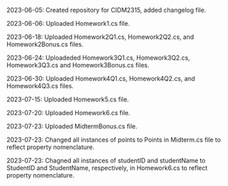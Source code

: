 2023-06-05: Created repository for CIDM2315, added changelog file.

2023-06-06: Uploaded Homework1.cs file.

2023-06-18: Uploaded Homework2Q1.cs, Homework2Q2.cs, and Homework2Bonus.cs files.

2023-06-24: Uploadeded Homework3Q1.cs, Homework3Q2.cs, Homework3Q3.cs and Homework3Bonus.cs files.

2023-06-30: Uploaded Homework4Q1.cs, Homework4Q2.cs, and Homework4Q3.cs files.

2023-07-15: Uploaded Homework5.cs file.

2023-07-20: Uploaded Homework6.cs file.

2023-07-23: Uploaded MidtermBonus.cs file.

2023-07-23: Changed all instances of points to Points in Midterm.cs file to reflect property nomenclature.

2023-07-23: Chagned all instances of studentID and studentName to StudentID and StudentName, respectively, in Homework6.cs to reflect property nomenclature.
